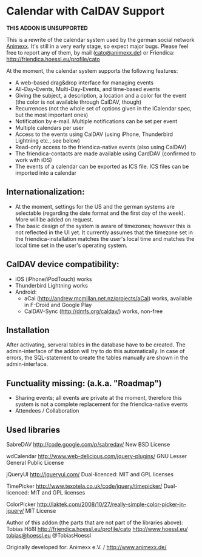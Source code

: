 # Calendar with CalDAV Support

**THIS ADDON IS UNSUPPORTED**

This is a rewrite of the calendar system used by the german social network [Animexx](http://www.animexx.de/).
It's still in a very early stage, so expect major bugs. Please feel free to report any of them, by mail (cato@animexx.de) or Friendica: http://friendica.hoessl.eu/profile/cato

At the moment, the calendar system supports the following features:
- A web-based drag&drop interface for managing events
- All-Day-Events, Multi-Day-Events, and time-based events
- Giving the subject, a description, a location and a color for the event (the color is not available through CalDAV, though)
- Recurrences (not the whole set of options given in the iCalendar spec, but the most important ones)
- Notification by e-mail. Multiple notifications can be set per event
- Multiple calendars per user
- Access to the events using CalDAV (using iPhone, Thunderbird Lightning etc., see below)
- Read-only access to the friendica-native events (also using CalDAV)
- The friendica-contacts are made available using CardDAV (confirmed to work with iOS)
- The events of a calendar can be exported as ICS file. ICS files can be imported into a calendar


## Internationalization:
- At the moment, settings for the US and the german systems are selectable (regarding the date format and the first day of the week). More will be added on request.
- The basic design of the system is aware of timezones; however this is not reflected in the UI yet. It currently assumes that the timezone set in the friendica-installation matches the user's local time and matches the local time set in the user's operating system.

## CalDAV device compatibility:
- iOS (iPhone/iPodTouch) works
- Thunderbird Lightning works
- Android:
  - aCal (http://andrew.mcmillan.net.nz/projects/aCal) works, available in F-Droid and Google Play
  - CalDAV-Sync (http://dmfs.org/caldav/) works, non-free

## Installation
After activating, serveral tables in the database have to be created. The admin-interface of the addon will try to do this automatically.
In case of errors, the SQL-statement to create the tables manually are shown in the admin-interface.


## Functuality missing: (a.k.a. "Roadmap")
- Sharing events; all events are private at the moment, therefore this system is not a complete replacement for the friendica-native events
- Attendees / Collaboration


## Used libraries

SabreDAV
http://code.google.com/p/sabredav/
New BSD License

wdCalendar
http://www.web-delicious.com/jquery-plugins/
GNU Lesser General Public License

jQueryUI
http://jqueryui.com/
Dual-licenced: MIT and GPL licenses

TimePicker
http://www.texotela.co.uk/code/jquery/timepicker/
Dual-licenced: MIT and GPL licenses

ColorPicker
http://laktek.com/2008/10/27/really-simple-color-picker-in-jquery/
MIT License



Author of this addon (the parts that are not part of the libraries above):
Tobias Hößl
http://friendica.hoessl.eu/profile/cato
http://www.hoessl.eu/
tobias@hoessl.eu
@TobiasHoessl

Originally developed for:
 Animexx e.V. / http://www.animexx.de/
